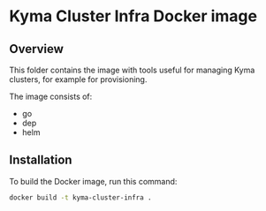 # Kyma Cluster Infra Docker image

## Overview

This folder contains the image with tools useful for managing Kyma clusters, for example for provisioning.

The image consists of:
- go
- dep
- helm

## Installation

To build the Docker image, run this command:

```bash
docker build -t kyma-cluster-infra .
```
